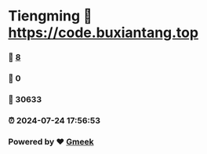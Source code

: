 # Tiengming :link: https://code.buxiantang.top 
### :page_facing_up: [8](https://code.buxiantang.top/tag.html) 
### :speech_balloon: 0 
### :hibiscus: 30633 
### :alarm_clock: 2024-07-24 17:56:53 
### Powered by :heart: [Gmeek](https://github.com/Meekdai/Gmeek)
